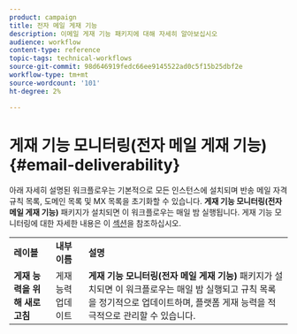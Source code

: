 ```yaml
---
product: campaign
title: 전자 메일 게재 기능
description: 이메일 게재 기능 패키지에 대해 자세히 알아보십시오
audience: workflow
content-type: reference
topic-tags: technical-workflows
source-git-commit: 98d646919fedc66ee9145522ad0c5f15b25dbf2e
workflow-type: tm+mt
source-wordcount: '101'
ht-degree: 2%

---
```



# 게재 기능 모니터링(전자 메일 게재 기능){#email-deliverability}

아래 자세히 설명된 워크플로우는 기본적으로 모든 인스턴스에 설치되며 반송 메일 자격 규칙 목록, 도메인 목록 및 MX 목록을 초기화할 수 있습니다. **게재 기능 모니터링(전자 메일 게재 기능)** 패키지가 설치되면 이 워크플로우는 매일 밤 실행됩니다. 게재 기능 모니터링에 대한 자세한 내용은 이 [섹션](../../delivery/using/about-deliverability.md)을 참조하십시오.

<table> 
 <tbody> 
  <tr> 
   <td> <strong>레이블</strong><br /> </td> 
   <td> <strong>내부 이름</strong><br /> </td> 
   <td> <strong>설명</strong><br /> </td> 
  </tr> 
  <tr> 
   <td> <strong>게재 능력을 위해 새로 고침</strong><br /> </td> 
   <td> <span class="uicontrol">게재능력업데이트</span> <br /> </td> 
   <td>  <strong>게재 기능 모니터링(전자 메일 게재 기능)</strong> 패키지가 설치되면 이 워크플로우는 매일 밤 실행되고 규칙 목록을 정기적으로 업데이트하며, 플랫폼 게재 능력을 적극적으로 관리할 수 있습니다.<br /> </td> 
  </tr> 
 </tbody> 
</table>

